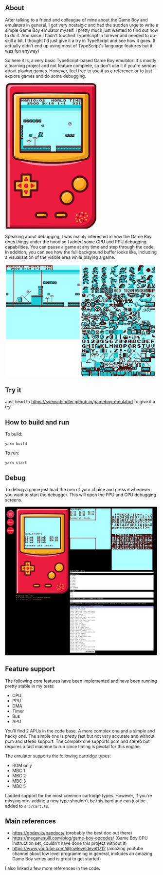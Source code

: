 ## About

After talking to a friend and colleague of mine about the Game Boy and emulators in general, I got very nostalgic and had the sudden urge to write a simple Game Boy emulator myself. I pretty much just wanted to find out how to do it. And since I hadn't touched TypeScript in forever and needed to up-skill a bit, I thought I'd just give it a try in TypeScript and see how it goes. (I actually didn't end up using most of TypeScript's language features but it was fun anyway)

So here it is, a very basic TypeScript-based Game Boy emulator. It's mostly a learning project and not feature complete, so don't use it if you're serious about playing games. However, feel free to use it as a reference or to just explore games and do some debugging.

<img src="./doc/images/game.png" alt="Game Boy" width="300">

Speaking about debugging, I was mainly interested in how the Game Boy does things under the hood so I added some CPU and PPU debugging capabilities. You can pause a game at any time and step through the code. In addition, you can see how the full background buffer looks like, including a visualization of the visible area while playing a game.

<img src="./doc/images/window-debug-info.png" alt="Game Boy" width="500">

## Try it

Just head to https://svenschindler.github.io/gameboy-emulator/ to give it a try.

## How to build and run

To build:

`yarn build`

To run:

`yarn start`

## Debug

To debug a game just load the rom of your choice and press `d` whenever you want to start the debugger. This will open the PPU and CPU debugging screens.

<img src="./doc/images/full-screen.png" alt="Game Boy" width="500">

## Feature support

The following core features have been implemented and have been running pretty stable in my tests:

- CPU
- PPU
- DMA
- Timer
- Bus
- APU

You'll find 2 APUs in the code base. A more complex one and a simple and hacky one. The simple one is pretty fast but not very accurate and without pcm and stereo support. The complex one supports pcm and stereo but requires a fast machine to run since timing is pivotal for this engine.

The emulator supports the following cartridge types:

- ROM only
- MBC 1
- MBC 2
- MBC 3
- MBC 5

I added support for the most common cartridge types. However, if you're missing one, adding a new type shouldn't be this hard and can just be added to `src/cart.ts`.

## Main references

- https://gbdev.io/pandocs/ (probably the best doc out there)
- https://meganesulli.com/blog/game-boy-opcodes/ (Game Boy CPU instruction set, couldn't have done this project without it)
- https://www.youtube.com/@lowleveldevel1712 (amazing youtube channel about low level programming in general, includes an amazing Game Boy series and is great to get started)

I also linked a few more references in the code.
